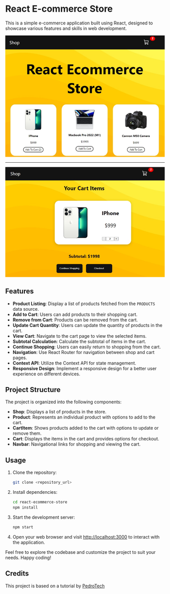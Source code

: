 # React E-commerce Store
This is a simple e-commerce application built using React, designed to showcase various features and skills in web development.

![Shop](./shop.jpg)

***

![Cart](./cart.jpg)
## Features

- **Product Listing**: Display a list of products fetched from the `PRODUCTS` data source.
- **Add to Cart**: Users can add products to their shopping cart.
- **Remove from Cart**: Products can be removed from the cart.
- **Update Cart Quantity**: Users can update the quantity of products in the cart.
- **View Cart**: Navigate to the cart page to view the selected items.
- **Subtotal Calculation**: Calculate the subtotal of items in the cart.
- **Continue Shopping**: Users can easily return to shopping from the cart.
- **Navigation**: Use React Router for navigation between shop and cart pages.
- **Context API**: Utilize the Context API for state management.
- **Responsive Design**: Implement a responsive design for a better user experience on different devices.

## Project Structure

The project is organized into the following components:

- **Shop**: Displays a list of products in the store.
- **Product**: Represents an individual product with options to add to the cart.
- **CartItem**: Shows products added to the cart with options to update or remove them.
- **Cart**: Displays the items in the cart and provides options for checkout.
- **Navbar**: Navigational links for shopping and viewing the cart.

## Usage

1. Clone the repository:

   ```bash
   git clone <repository_url>
   ```

2. Install dependencies:

   ```bash
   cd react-ecommerce-store
   npm install
   ```

3. Start the development server:

   ```bash
   npm start
   ```

4. Open your web browser and visit [http://localhost:3000](http://localhost:3000) to interact with the application.

Feel free to explore the codebase and customize the project to suit your needs. Happy coding!

## Credits

This project is based on a tutorial by [PedroTech](https://www.youtube.com/watch?v=tEMrD9t85v4&ab_channel=PedroTech)

